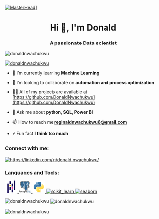 [![MasterHead](https://motionarray.imgix.net/1577784-UesA76ldyl-high_0000.jpg?w=660&q=60&fit=max&auto=format)](https://encrypted-tbn0.gstatic.com/im...)]
<h1 align="center">Hi 👋, I'm Donald</h1>
<h3 align="center">A passionate Data scientist</h3>

<p align="left"> <img src="https://komarev.com/ghpvc/?username=donaldnwachukwu&label=Profile%20views&color=0e75b6&style=flat" alt="donaldnwachukwu" /> </p>

<p align="left"> <a href="https://github.com/ryo-ma/github-profile-trophy"><img src="https://github-profile-trophy.vercel.app/?username=donaldnwachukwu" alt="donaldnwachukwu" /></a> </p>

- 🌱 I’m currently learning **Machine Learning**

- 👯 I’m looking to collaborate on **automation and process optimization**

- 👨‍💻 All of my projects are available at [https://github.com/DonaldNwachukwu](https://github.com/DonaldNwachukwu)

- 💬 Ask me about **python, SQL, Power BI**

- 📫 How to reach me **reginaldnwachukwu6@gmail.com**

- ⚡ Fun fact **I think too much**

<h3 align="left">Connect with me:</h3>
<p align="left">
<a href="https://linkedin.com/in/https://linkedin.com/in/donald.nwachukwu/" target="blank"><img align="center" src="https://raw.githubusercontent.com/rahuldkjain/github-profile-readme-generator/master/src/images/icons/Social/linked-in-alt.svg" alt="https://linkedin.com/in/donald.nwachukwu/" height="30" width="40" /></a>
</p>

<h3 align="left">Languages and Tools:</h3>
<p align="left"> <a href="https://pandas.pydata.org/" target="_blank" rel="noreferrer"> <img src="https://raw.githubusercontent.com/devicons/devicon/2ae2a900d2f041da66e950e4d48052658d850630/icons/pandas/pandas-original.svg" alt="pandas" width="40" height="40"/> </a> <a href="https://www.postgresql.org" target="_blank" rel="noreferrer"> <img src="https://raw.githubusercontent.com/devicons/devicon/master/icons/postgresql/postgresql-original-wordmark.svg" alt="postgresql" width="40" height="40"/> </a> <a href="https://www.python.org" target="_blank" rel="noreferrer"> <img src="https://raw.githubusercontent.com/devicons/devicon/master/icons/python/python-original.svg" alt="python" width="40" height="40"/> </a> <a href="https://scikit-learn.org/" target="_blank" rel="noreferrer"> <img src="https://upload.wikimedia.org/wikipedia/commons/0/05/Scikit_learn_logo_small.svg" alt="scikit_learn" width="40" height="40"/> </a> <a href="https://seaborn.pydata.org/" target="_blank" rel="noreferrer"> <img src="https://seaborn.pydata.org/_images/logo-mark-lightbg.svg" alt="seaborn" width="40" height="40"/> </a> </p>

<p><img align="left" src="https://github-readme-stats.vercel.app/api/top-langs?username=donaldnwachukwu&show_icons=true&locale=en&layout=compact" alt="donaldnwachukwu" /></p>

<p>&nbsp;<img align="center" src="https://github-readme-stats.vercel.app/api?username=donaldnwachukwu&show_icons=true&locale=en" alt="donaldnwachukwu" /></p>

<p><img align="center" src="https://github-readme-streak-stats.herokuapp.com/?user=donaldnwachukwu&" alt="donaldnwachukwu" /></p>

